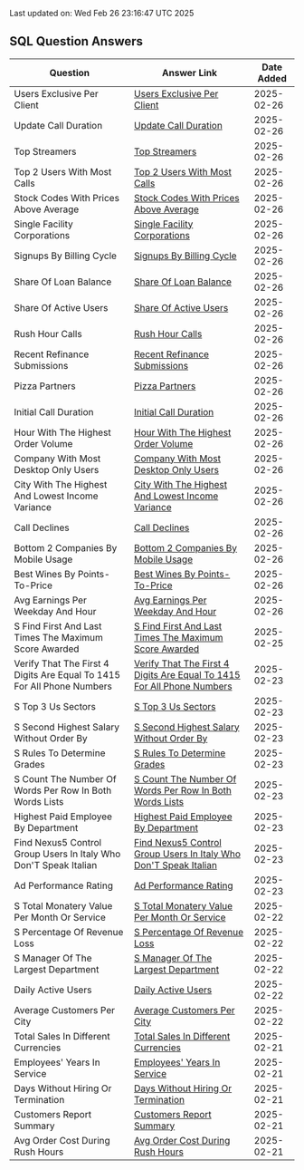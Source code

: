 Last updated on: Wed Feb 26 23:16:47 UTC 2025

## SQL Question Answers

| Question | Answer Link | Date Added |
| -------- | ----------- | ---------- |
| Users Exclusive Per Client | [Users Exclusive Per Client](https://github.com/Priyanka-L-K/stratascratch-daily-sql/blob/main/sql_queries/Users_Exclusive_Per_Client.sql) | 2025-02-26 |
| Update Call Duration | [Update Call Duration](https://github.com/Priyanka-L-K/stratascratch-daily-sql/blob/main/sql_queries/Update_Call_Duration.sql) | 2025-02-26 |
| Top Streamers | [Top Streamers](https://github.com/Priyanka-L-K/stratascratch-daily-sql/blob/main/sql_queries/Top_Streamers.sql) | 2025-02-26 |
| Top 2 Users With Most Calls | [Top 2 Users With Most Calls](https://github.com/Priyanka-L-K/stratascratch-daily-sql/blob/main/sql_queries/Top_2_Users_With_Most_Calls.sql) | 2025-02-26 |
| Stock Codes With Prices Above Average | [Stock Codes With Prices Above Average](https://github.com/Priyanka-L-K/stratascratch-daily-sql/blob/main/sql_queries/Stock_Codes_with_Prices_Above_Average.sql) | 2025-02-26 |
| Single Facility Corporations | [Single Facility Corporations](https://github.com/Priyanka-L-K/stratascratch-daily-sql/blob/main/sql_queries/Single_Facility_Corporations.sql) | 2025-02-26 |
| Signups By Billing Cycle | [Signups By Billing Cycle](https://github.com/Priyanka-L-K/stratascratch-daily-sql/blob/main/sql_queries/Signups_By_Billing_Cycle.sql) | 2025-02-26 |
| Share Of Loan Balance | [Share Of Loan Balance](https://github.com/Priyanka-L-K/stratascratch-daily-sql/blob/main/sql_queries/Share_of_Loan_Balance.sql) | 2025-02-26 |
| Share Of Active Users | [Share Of Active Users](https://github.com/Priyanka-L-K/stratascratch-daily-sql/blob/main/sql_queries/Share_of_Active_Users.sql) | 2025-02-26 |
| Rush Hour Calls | [Rush Hour Calls](https://github.com/Priyanka-L-K/stratascratch-daily-sql/blob/main/sql_queries/Rush_Hour_Calls.sql) | 2025-02-26 |
| Recent Refinance Submissions | [Recent Refinance Submissions](https://github.com/Priyanka-L-K/stratascratch-daily-sql/blob/main/sql_queries/Recent_Refinance_Submissions.sql) | 2025-02-26 |
| Pizza Partners | [Pizza Partners](https://github.com/Priyanka-L-K/stratascratch-daily-sql/blob/main/sql_queries/Pizza_Partners.sql) | 2025-02-26 |
| Initial Call Duration | [Initial Call Duration](https://github.com/Priyanka-L-K/stratascratch-daily-sql/blob/main/sql_queries/Initial_Call_Duration.sql) | 2025-02-26 |
| Hour With The Highest Order Volume | [Hour With The Highest Order Volume](https://github.com/Priyanka-L-K/stratascratch-daily-sql/blob/main/sql_queries/Hour_With_The_Highest_Order_Volume.sql) | 2025-02-26 |
| Company With Most Desktop Only Users | [Company With Most Desktop Only Users](https://github.com/Priyanka-L-K/stratascratch-daily-sql/blob/main/sql_queries/Company_With_Most_Desktop_Only_Users.sql) | 2025-02-26 |
| City With The Highest And Lowest Income Variance | [City With The Highest And Lowest Income Variance](https://github.com/Priyanka-L-K/stratascratch-daily-sql/blob/main/sql_queries/City_With_The_Highest_and_Lowest_Income_Variance.sql) | 2025-02-26 |
| Call Declines | [Call Declines](https://github.com/Priyanka-L-K/stratascratch-daily-sql/blob/main/sql_queries/Call_Declines.sql) | 2025-02-26 |
| Bottom 2 Companies By Mobile Usage | [Bottom 2 Companies By Mobile Usage](https://github.com/Priyanka-L-K/stratascratch-daily-sql/blob/main/sql_queries/Bottom_2_Companies_By_Mobile_Usage.sql) | 2025-02-26 |
| Best Wines By Points-To-Price | [Best Wines By Points-To-Price](https://github.com/Priyanka-L-K/stratascratch-daily-sql/blob/main/sql_queries/Best_Wines_By_Points-To-Price.sql) | 2025-02-26 |
| Avg Earnings Per Weekday And Hour | [Avg Earnings Per Weekday And Hour](https://github.com/Priyanka-L-K/stratascratch-daily-sql/blob/main/sql_queries/Avg_Earnings_per_Weekday_and_Hour.sql) | 2025-02-26 |
| S Find First And Last Times The Maximum Score Awarded | [S Find First And Last Times The Maximum Score Awarded](https://github.com/Priyanka-L-K/stratascratch-daily-sql/blob/main/sql_queries/S_Find_first_and_last_times_the_maximum_score_awarded.sql) | 2025-02-25 |
| Verify That The First 4 Digits Are Equal To 1415 For All Phone Numbers | [Verify That The First 4 Digits Are Equal To 1415 For All Phone Numbers](https://github.com/Priyanka-L-K/stratascratch-daily-sql/blob/main/sql_queries/Verify_that_the_first_4_digits_are_equal_to_1415_for_all_phone_numbers.sql) | 2025-02-23 |
| S Top 3 Us Sectors | [S Top 3 Us Sectors](https://github.com/Priyanka-L-K/stratascratch-daily-sql/blob/main/sql_queries/S_Top_3_US_Sectors.sql) | 2025-02-23 |
| S Second Highest Salary Without Order By | [S Second Highest Salary Without Order By](https://github.com/Priyanka-L-K/stratascratch-daily-sql/blob/main/sql_queries/S_Second_Highest_Salary_Without_ORDER_BY.sql) | 2025-02-23 |
| S Rules To Determine Grades | [S Rules To Determine Grades](https://github.com/Priyanka-L-K/stratascratch-daily-sql/blob/main/sql_queries/S_Rules_To_Determine_Grades.sql) | 2025-02-23 |
| S Count The Number Of Words Per Row In Both Words Lists | [S Count The Number Of Words Per Row In Both Words Lists](https://github.com/Priyanka-L-K/stratascratch-daily-sql/blob/main/sql_queries/S_Count_the_number_of_words_per_row_in_both_words_lists.sql) | 2025-02-23 |
| Highest Paid Employee By Department | [Highest Paid Employee By Department](https://github.com/Priyanka-L-K/stratascratch-daily-sql/blob/main/sql_queries/Highest_Paid_Employee_By_Department.sql) | 2025-02-23 |
| Find Nexus5 Control Group Users In Italy Who Don'T Speak Italian | [Find Nexus5 Control Group Users In Italy Who Don'T Speak Italian](https://github.com/Priyanka-L-K/stratascratch-daily-sql/blob/main/sql_queries/Find_Nexus5_control_group_users_in_Italy_who_don't_speak_Italian.sql) | 2025-02-23 |
| Ad Performance Rating | [Ad Performance Rating](https://github.com/Priyanka-L-K/stratascratch-daily-sql/blob/main/sql_queries/Ad_Performance_Rating.sql) | 2025-02-23 |
| S Total Monatery Value Per Month Or Service | [S Total Monatery Value Per Month Or Service](https://github.com/Priyanka-L-K/stratascratch-daily-sql/blob/main/sql_queries/S_Total_Monatery_Value_Per_Month_Or_Service.sql) | 2025-02-22 |
| S Percentage Of Revenue Loss | [S Percentage Of Revenue Loss](https://github.com/Priyanka-L-K/stratascratch-daily-sql/blob/main/sql_queries/S_Percentage_Of_Revenue_Loss.sql) | 2025-02-22 |
| S Manager Of The Largest Department | [S Manager Of The Largest Department](https://github.com/Priyanka-L-K/stratascratch-daily-sql/blob/main/sql_queries/S_Manager_of_the_Largest_Department.sql) | 2025-02-22 |
| Daily Active Users | [Daily Active Users](https://github.com/Priyanka-L-K/stratascratch-daily-sql/blob/main/sql_queries/Daily_Active_Users.sql) | 2025-02-22 |
| Average Customers Per City | [Average Customers Per City](https://github.com/Priyanka-L-K/stratascratch-daily-sql/blob/main/sql_queries/Average_Customers_Per_City.sql) | 2025-02-22 |
| Total Sales In Different Currencies | [Total Sales In Different Currencies](https://github.com/Priyanka-L-K/stratascratch-daily-sql/blob/main/sql_queries/Total_Sales_In_Different_Currencies.sql) | 2025-02-21 |
| Employees' Years In Service | [Employees' Years In Service](https://github.com/Priyanka-L-K/stratascratch-daily-sql/blob/main/sql_queries/Employees'_Years_In_Service.sql) | 2025-02-21 |
| Days Without Hiring Or Termination | [Days Without Hiring Or Termination](https://github.com/Priyanka-L-K/stratascratch-daily-sql/blob/main/sql_queries/Days_Without_Hiring_Or_Termination.sql) | 2025-02-21 |
| Customers Report Summary | [Customers Report Summary](https://github.com/Priyanka-L-K/stratascratch-daily-sql/blob/main/sql_queries/Customers_Report_Summary.sql) | 2025-02-21 |
| Avg Order Cost During Rush Hours | [Avg Order Cost During Rush Hours](https://github.com/Priyanka-L-K/stratascratch-daily-sql/blob/main/sql_queries/Avg_Order_Cost_During_Rush_Hours.sql) | 2025-02-21 |
